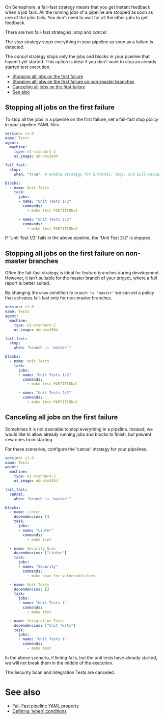 On Semaphore, a fail-fast strategy means that you get instant feedback when a
job fails. All the running jobs of a pipeline are stopped as soon as one of
the jobs fails. You don't need to wait for all the other jobs to get feedback.

There are two fail-fast strategies: *stop* and *cancel*.

The *stop* strategy stops everything in your pipeline as soon as a failure
is detected.

The *cancel* strategy stops only the jobs and blocks in your pipeline that
haven't yet started. This option is ideal if you don't want to stop an already
started test execution.

- [Stopping all jobs on the first failure](#stopping-all-jobs-on-the-first-failure)
- [Stopping all jobs on the first failure on non-master branches](#stopping-all-jobs-on-the-first-failure-on-non-master-branches)
- [Canceling all jobs on the first failure](#canceling-all-jobs-on-the-first-failure)
- [See also](#see-also)

## Stopping all jobs on the first failure

To stop all the jobs in a pipeline on the first failure, set a fail-fast stop
policy in your pipeline YAML files.

``` yaml
version: v1.0
name: Tests
agent:
  machine:
    type: e1-standard-2
    os_image: ubuntu1804

fail_fast:
  stop:
    when: "true"  # enable strategy for branches, tags, and pull-requests

blocks:
  - name: Unit Tests
    task:
      jobs:
      - name: "Unit Tests 1/2"
        commands:
          - make test PARTITION=1

      - name: "Unit Tests 2/2"
        commands:
          - make test PARTITION=2
```

If 'Unit Test 1/2' fails in the above pipeline, the 'Unit Test 2/2' is stopped.

## Stopping all jobs on the first failure on non-master branches

Often the fail-fast strategy is ideal for feature branches during development.
However, it isn't suitable for the master branch of your project, where a full
report is better suited.

By changing the `when` condition to `branch != 'master'` we can set a policy
that activates fail-fast only for non-master branches.

``` yaml
version: v1.0
name: Tests
agent:
  machine:
    type: e1-standard-2
    os_image: ubuntu1804

fail_fast:
  stop:
    when: "branch != 'master'"

blocks:
  - name: Unit Tests
    task:
      jobs:
      - name: "Unit Tests 1/2"
        commands:
          - make test PARTITION=1

      - name: "Unit Tests 2/2"
        commands:
          - make test PARTITION=2
```

## Canceling all jobs on the first failure

Sometimes it is not desirable to stop everything in a pipeline. Instead, we
would like to allow already running jobs and blocks to finish, but prevent new
ones from starting.

For these scenarios, configure the 'cancel' strategy for your pipelines.

``` yaml
version: v1.0
name: Tests
agent:
  machine:
    type: e1-standard-2
    os_image: ubuntu1804

fail_fast:
  cancel:
    when: "branch != 'master'"

blocks:
  - name: Linter
    dependencies: []
    task:
      jobs:
      - name: "Linter"
        commands:
          - make lint

  - name: Security Scan
    dependencies: ["Linter"]
    task:
      jobs:
      - name: "Security"
        commands:
          - make scan-for-vulnerabilities

  - name: Unit Tests
    dependencies: []
    task:
      jobs:
      - name: "Unit Tests 1"
        commands:
          - make test

  - name: Integration Tests
    dependencies: ["Unit Tests"]
    task:
      jobs:
      - name: "Unit Tests 1"
        commands:
          - make test
```

In the above scenario, if linting fails, but the unit tests have already started,
we will not break them in the middle of the execution.

The Security Scan and Integration Tests are canceled.

# See also

- [Fail-Fast pipeline YAML property](https://docs.semaphoreci.com/article/50-pipeline-yaml#fail\_fast)
- [Defining 'when' conditions](https://docs.semaphoreci.com/article/142-conditions-reference)
